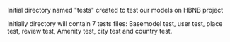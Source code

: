 Initial directory named "tests" created to test our models on HBNB project

Initially directory will contain 7 tests files: Basemodel test, user test, place test, review test, Amenity test, city test and country test.

